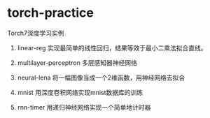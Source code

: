 # torch-practice

Torch7深度学习实例

1. linear-reg
   实现最简单的线性回归，结果等效于最小二乘法拟合直线。

2. multilayer-perceptron 
   多层感知器神经网络

3. neural-lena
   将一幅图像当成一个2维函数，用神经网络去拟合

4. mnist
   用深度卷积网络实现mnist数据库的训练

5. rnn-timer
   用递归神经网络实现一个简单地计时器
